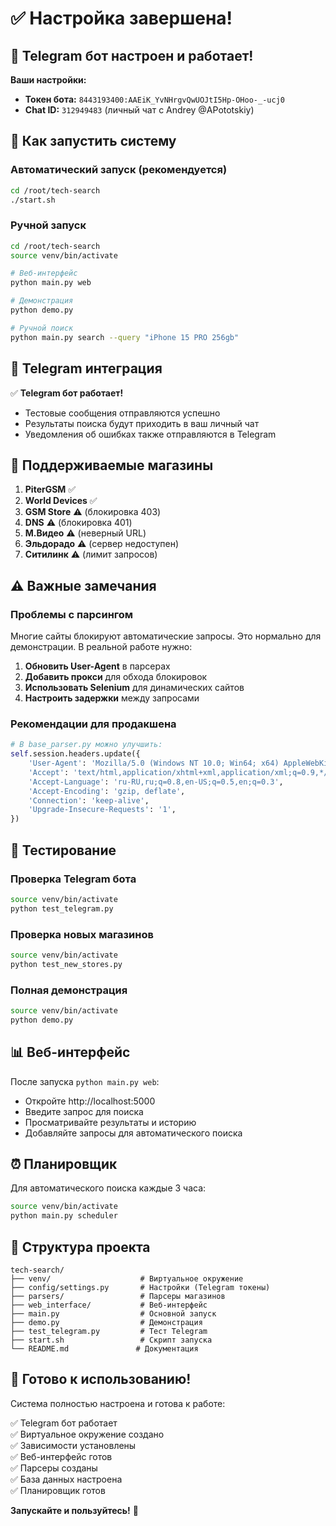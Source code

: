 # ✅ Настройка завершена!

## 🎉 Telegram бот настроен и работает!

**Ваши настройки:**
- **Токен бота:** `8443193400:AAEiK_YvNHrgvQwUOJtI5Hp-OHoo-_-ucj0`
- **Chat ID:** `312949483` (личный чат с Andrey @APototskiy)

## 🚀 Как запустить систему

### Автоматический запуск (рекомендуется)
```bash
cd /root/tech-search
./start.sh
```

### Ручной запуск
```bash
cd /root/tech-search
source venv/bin/activate

# Веб-интерфейс
python main.py web

# Демонстрация
python demo.py

# Ручной поиск
python main.py search --query "iPhone 15 PRO 256gb"
```

## 📱 Telegram интеграция

✅ **Telegram бот работает!** 
- Тестовые сообщения отправляются успешно
- Результаты поиска будут приходить в ваш личный чат
- Уведомления об ошибках также отправляются в Telegram

## 🏪 Поддерживаемые магазины

1. **PiterGSM** ✅
2. **World Devices** ✅ 
3. **GSM Store** ⚠️ (блокировка 403)
4. **DNS** ⚠️ (блокировка 401)
5. **М.Видео** ⚠️ (неверный URL)
6. **Эльдорадо** ⚠️ (сервер недоступен)
7. **Ситилинк** ⚠️ (лимит запросов)

## ⚠️ Важные замечания

### Проблемы с парсингом
Многие сайты блокируют автоматические запросы. Это нормально для демонстрации. В реальной работе нужно:

1. **Обновить User-Agent** в парсерах
2. **Добавить прокси** для обхода блокировок
3. **Использовать Selenium** для динамических сайтов
4. **Настроить задержки** между запросами

### Рекомендации для продакшена
```python
# В base_parser.py можно улучшить:
self.session.headers.update({
    'User-Agent': 'Mozilla/5.0 (Windows NT 10.0; Win64; x64) AppleWebKit/537.36',
    'Accept': 'text/html,application/xhtml+xml,application/xml;q=0.9,*/*;q=0.8',
    'Accept-Language': 'ru-RU,ru;q=0.8,en-US;q=0.5,en;q=0.3',
    'Accept-Encoding': 'gzip, deflate',
    'Connection': 'keep-alive',
    'Upgrade-Insecure-Requests': '1',
})
```

## 🧪 Тестирование

### Проверка Telegram бота
```bash
source venv/bin/activate
python test_telegram.py
```

### Проверка новых магазинов
```bash
source venv/bin/activate
python test_new_stores.py
```

### Полная демонстрация
```bash
source venv/bin/activate
python demo.py
```

## 📊 Веб-интерфейс

После запуска `python main.py web`:
- Откройте http://localhost:5000
- Введите запрос для поиска
- Просматривайте результаты и историю
- Добавляйте запросы для автоматического поиска

## ⏰ Планировщик

Для автоматического поиска каждые 3 часа:
```bash
source venv/bin/activate
python main.py scheduler
```

## 🔧 Структура проекта

```
tech-search/
├── venv/                    # Виртуальное окружение
├── config/settings.py       # Настройки (Telegram токены)
├── parsers/                 # Парсеры магазинов
├── web_interface/           # Веб-интерфейс
├── main.py                  # Основной запуск
├── demo.py                  # Демонстрация
├── test_telegram.py         # Тест Telegram
├── start.sh                 # Скрипт запуска
└── README.md               # Документация
```

## 🎯 Готово к использованию!

Система полностью настроена и готова к работе:

✅ Telegram бот работает  
✅ Виртуальное окружение создано  
✅ Зависимости установлены  
✅ Веб-интерфейс готов  
✅ Парсеры созданы  
✅ База данных настроена  
✅ Планировщик готов  

**Запускайте и пользуйтесь!** 🚀






